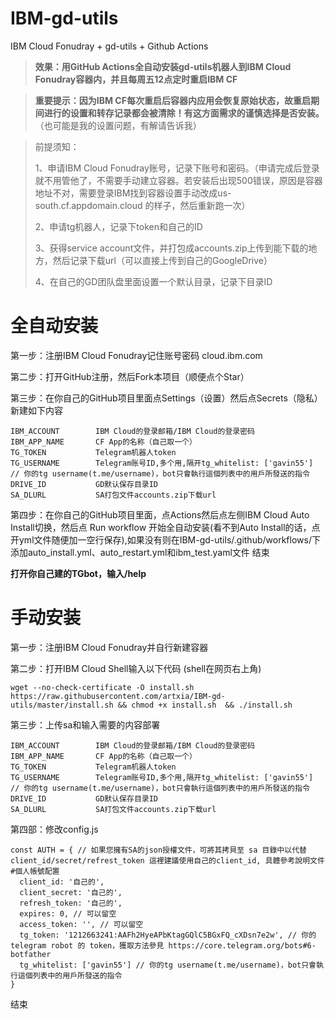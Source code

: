 # IBM-gd-utils

IBM Cloud Fonudray + gd-utils + Github Actions

> **效果：用GitHub Actions全自动安装gd-utils机器人到IBM Cloud Fonudray容器内，并且每周五12点定时重启IBM CF**

> **重要提示：因为IBM CF每次重启后容器内应用会恢复原始状态，故重启期间进行的设置和转存记录都会被清除！有这方面需求的谨慎选择是否安装。** （也可能是我的设置问题，有解请告诉我）

>
>前提须知：
>
>1、申请IBM Cloud Fonudray账号，记录下账号和密码。（申请完成后登录就不用管他了，不需要手动建立容器。若安装后出现500错误，原因是容器地址不对，需要登录IBM找到容器设置手动改成us-south.cf.appdomain.cloud 的样子，然后重新跑一次）
>
>2、申请tg机器人，记录下token和自己的ID
>
>3、获得service account文件，并打包成accounts.zip上传到能下载的地方，然后记录下载url（可以直接上传到自己的GoogleDrive）
>
>4、在自己的GD团队盘里面设置一个默认目录，记录下目录ID
>

# 全自动安装

第一步：注册IBM Cloud Fonudray记住账号密码 cloud.ibm.com

第二步：打开GitHub注册，然后Fork本项目（顺便点个Star）

第三步：在你自己的GitHub项目里面点Settings（设置）然后点Secrets（隐私）新建如下内容

 ```
IBM_ACCOUNT        IBM Cloud的登录邮箱/IBM Cloud的登录密码
IBM_APP_NAME       CF App的名称（自己取一个）
TG_TOKEN           Telegram机器人token
TG_USERNAME        Telegram账号ID,多个用,隔开tg_whitelist: ['gavin55'] // 你的tg username(t.me/username)，bot只會執行這個列表中的用戶所發送的指令
DRIVE_ID           GD默认保存目录ID
SA_DLURL           SA打包文件accounts.zip下载url
 ```

第四步：在你自己的GitHub项目里面，点Actions然后点左侧IBM Cloud Auto Install切换，然后点 Run workflow 开始全自动安装(看不到Auto Install的话，点开yml文件随便加一空行保存),如果没有则在IBM-gd-utils/.github/workflows/下添加auto_install.yml、auto_restart.yml和ibm_test.yaml文件
结束

**打开你自己建的TGbot，输入/help**



# 手动安装

第一步：注册IBM Cloud Fonudray并自行新建容器

第二步：打开IBM Cloud Shell输入以下代码 (shell在网页右上角)

 ```
wget --no-check-certificate -O install.sh https://raw.githubusercontent.com/artxia/IBM-gd-utils/master/install.sh && chmod +x install.sh  && ./install.sh
 ```

第三步：上传sa和输入需要的内容部署
 ```
IBM_ACCOUNT        IBM Cloud的登录邮箱/IBM Cloud的登录密码
IBM_APP_NAME       CF App的名称（自己取一个）
TG_TOKEN           Telegram机器人token
TG_USERNAME        Telegram账号ID,多个用,隔开tg_whitelist: ['gavin55'] // 你的tg username(t.me/username)，bot只會執行這個列表中的用戶所發送的指令
DRIVE_ID           GD默认保存目录ID
SA_DLURL           SA打包文件accounts.zip下载url
 ```
第四部：修改config.js
```
const AUTH = { // 如果您擁有SA的json授權文件，可將其拷貝至 sa 目錄中以代替 client_id/secret/refrest_token 這裡建議使用自己的client_id, 具體參考說明文件#個人帳號配置
  client_id: '自己的',
  client_secret: '自己的',
  refresh_token: '自己的',
  expires: 0, // 可以留空
  access_token: '', // 可以留空
  tg_token: '1212663241:AAFh2HyeAPbKtagGQlC5BGxFQ_cXDsn7e2w', // 你的 telegram robot 的 token，獲取方法參見 https://core.telegram.org/bots#6-botfather
  tg_whitelist: ['gavin55'] // 你的tg username(t.me/username)，bot只會執行這個列表中的用戶所發送的指令
}
```
结束
